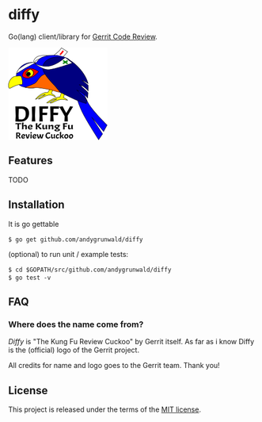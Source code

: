 # diffy

Go(lang) client/library for [Gerrit Code Review](https://www.gerritcodereview.com/).

<img src="img/diffy.png" alt="Diffy - Go(lang) client/library for Gerrit Code Review" title="Diffy - Go(lang) client/library for Gerrit Code Review" align="center" />

## Features

TODO

## Installation

It is go gettable

    $ go get github.com/andygrunwald/diffy

(optional) to run unit / example tests:

    $ cd $GOPATH/src/github.com/andygrunwald/diffy
    $ go test -v

## FAQ

### Where does the name come from?

*Diffy* is "The Kung Fu Review Cuckoo" by Gerrit itself.
As far as i know Diffy is the (official) logo of the Gerrit project.

All credits for name and logo goes to the Gerrit team.
Thank you!

## License

This project is released under the terms of the [MIT license](http://en.wikipedia.org/wiki/MIT_License).

